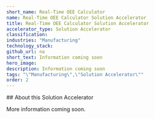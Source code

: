 ```yaml
---
short_name: Real-Time OEE Calculator
name: Real-Time OEE Calculator Solution Accelerator
title: Real-Time OEE Calculator Solution Accelerator
accelerator_type: Solution Accelerator
classification: 
industries: "Manufacturing"
technology_stack: 
github_url: na
short_text: Information coming soon
hero_image: 
description: Information coming soon
tags: "\"Manufacturing\",\"Solution Accelerator\""
order: 2
---
```

​​## About this Solution Accelerator

More information coming soon.
